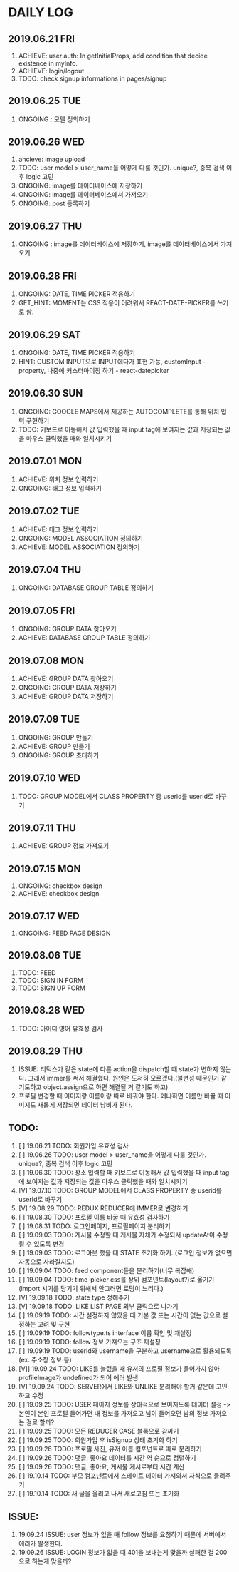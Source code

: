 # DAILY LOG

## 2019.06.21 FRI

1. ACHIEVE: user auth: In getInitialProps, add condition that decide existence in myInfo.
2. ACHIEVE: login/logout
3. TODO: check signup informations in pages/signup

## 2019.06.25 TUE

1. ONGOING : 모델 정의하기

## 2019.06.26 WED

1. ahcieve: image upload
2. TODO: user model > user_name을 어떻게 다룰 것인가. unique?, 중복 검색 이후 logic 고민
3. ONGOING: image를 데이터베이스에 저장하기
4. ONGOING: image를 데이터베이스에서 가져오기
5. ONGOING: post 등록하기

## 2019.06.27 THU

1. ONGOING : image를 데이터베이스에 저장하기, image를 데이터베이스에서 가져오기

## 2019.06.28 FRI

1. ONGOING: DATE, TIME PICKER 적용하기
2. GET_HINT: MOMENT는 CSS 적용이 어려워서 REACT-DATE-PICKER를 쓰기로 함.

## 2019.06.29 SAT

1. ONGOING: DATE, TIME PICKER 적용하기
2. HINT: CUSTOM INPUT으로 INPUT에다가 표현 가능, customInput - property, 나중에 커스터마이징 하기 - react-datepicker

## 2019.06.30 SUN

1. ONGOING: GOOGLE MAPS에서 제공하는 AUTOCOMPLETE를 통해 위치 입력 구현하기
2. TODO: 키보드로 이동해서 값 입력했을 때 input tag에 보여지는 값과 저장되는 값을 마우스 클릭했을 때와 일치시키기

## 2019.07.01 MON

1. ACHIEVE: 위치 정보 입력하기
2. ONGOING: 태그 정보 입력하기

## 2019.07.02 TUE

1. ACHIEVE: 태그 정보 입력하기
2. ONGOING: MODEL ASSOCIATION 정의하기
3. ACHIEVE: MODEL ASSOCIATION 정의하기

## 2019.07.04 THU

1. ONGOING: DATABASE GROUP TABLE 정의하기

## 2019.07.05 FRI

1. ONGOING: GROUP DATA 찾아오기
2. ACHIEVE: DATABASE GROUP TABLE 정의하기

## 2019.07.08 MON

1. ACHIEVE: GROUP DATA 찾아오기
2. ONGOING: GROUP DATA 저장하기
3. ACHIEVE: GROUP DATA 저장하기

## 2019.07.09 TUE

1. ONGOING: GROUP 만들기
2. ACHIEVE: GROUP 만들기
3. ONGOING: GROUP 초대하기

## 2019.07.10 WED

1. TODO: GROUP MODEL에서 CLASS PROPERTY 중 userid를 userId로 바꾸기

## 2019.07.11 THU

1. ACHIEVE: GROUP 정보 가져오기

## 2019.07.15 MON

1. ONGOING: checkbox design
2. ACHIEVE: checkbox design

## 2019.07.17 WED

1. ONGOING: FEED PAGE DESIGN

## 2019.08.06 TUE

1. TODO: FEED
2. TODO: SIGN IN FORM
3. TODO: SIGN UP FORM

## 2019.08.28 WED

1. TODO: 아이디 영어 유효성 검사

## 2019.08.29 THU

1. ISSUE: 리덕스가 같은 state에 다른 action을 dispatch할 때 state가 변하지 않는다.
   그래서 immer를 써서 해결했다. 원인은 도저히 모르겠다.(불변성 때문인거 같기도하고 object.assign으로 하면 해결될 거 같기도 하고)
2. 프로필 변경할 때 이미지랑 이름이랑 따로 바꿔야 한다. 왜냐하면 이름만 바꿀 때 이미지도 새롭게 저장되면 데이터 낭비가 된다.

## TODO:

1. [ ] 19.06.21 TODO: 회원가입 유효성 검사
2. [ ] 19.06.26 TODO: user model > user_name을 어떻게 다룰 것인가. unique?, 중복 검색 이후 logic 고민
3. [ ] 19.06.30 TODO: 장소 입력할 때 키보드로 이동해서 값 입력했을 때 input tag에 보여지는 값과 저장되는 값을 마우스 클릭했을 때와 일치시키기
4. [V] 19.07.10 TODO: GROUP MODEL에서 CLASS PROPERTY 중 userid를 userId로 바꾸기
5. [V] 19.08.29 TODO: REDUX REDUCER에 IMMER로 변경하기
6. [ ] 19.08.30 TODO: 프로필 이름 바꿀 때 유효성 검사하기
7. [ ] 19.08.31 TODO: 로그인페이지, 프로필페이지 분리하기
8. [ ] 19.09.03 TODO: 게시물 수정할 때 게시물 자체가 수정되서 updateAt이 수정될 수 있도록 변경
9. [ ] 19.09.03 TODO: 로그아웃 했을 때 STATE 초기화 하기. (로그인 정보가 없으면 자동으로 사라질지도)
10. [ ] 19.09.04 TODO: feed component들을 분리하기(너무 복잡해)
11. [ ] 19.09.04 TODO: time-picker css를 상위 컴포넌트(layout?)로 옮기기(import 시기를 당기기 위해서 안그러면 로딩이 느리다.)
12. [V] 19.09.18 TODO: state type 정해주기
13. [V] 19.09.18 TODO: LIKE LIST PAGE 외부 클릭으로 나가기
14. [ ] 19.09.19 TODO: 시간 설정하지 않았을 때 기본 값 또는 시간이 없는 값으로 설정하는 고려 및 구현
15. [ ] 19.09.19 TODO: followtype.ts interface 이름 확인 및 재설정
16. [ ] 19.09.19 TODO: follow 정보 가져오는 구조 재설정
17. [ ] 19.09.19 TODO: userId와 username을 구분하고 username으로 활용되도록(ex. 주소창 정보 등)
18. [V]] 19.09.24 TODO: LIKE를 눌렀을 때 유저의 프로필 정보가 들어가지 않아 profileImage가 undefined가 되어 에러 발생
19. [V] 19.09.24 TODO: SERVER에서 LIKE와 UNLIKE 분리해야 할거 같은데 고민하고 수정
20. [ ] 19.09.25 TODO: USER 페이지 정보를 상대적으로 보여지도록 데이터 설정 -> 본인이 본인 프로필 들어가면 내 정보를 가져오고 남이 들어오면 남의 정보 가져오는 걸로 할까?
21. [ ] 19.09.25 TODO: 모든 REDUCER CASE 블록으로 감싸기
22. [ ] 19.09.25 TODO: 회원가입 후 isSignup 상태 초기화 하기
23. [ ] 19.09.26 TODO: 프로필 사진, 유저 이름 컴포넌트로 따로 분리하기
24. [ ] 19.09.26 TODO: 댓글, 좋아요 데이터를 시간 역 순으로 정렬하기
25. [ ] 19.09.26 TODO: 댓글, 좋아요, 게시물 게시로부터 시간 계산
26. [ ] 19.10.14 TODO: 부모 컴포넌트에서 스테이트 데이터 가져와서 자식으로 물려주기
27. [ ] 19.10.14 TODO: 새 글을 올리고 나서 새로고침 또는 초기화

## ISSUE:

1. 19.09.24 ISSUE: user 정보가 없을 때 follow 정보를 요청하기 때문에 서버에서 에러가 발생한다.
2. 19.09.26 ISSUE: LOGIN 정보가 없을 때 401을 보내는게 맞을까 실패한 걸 200으로 하는게 맞을까?
